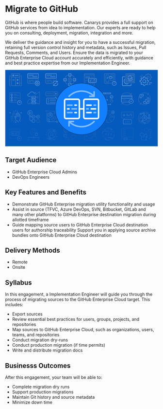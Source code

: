 # Migrate to GitHub

GitHub is where people build software. Canarys provides a full support on GitHub services from idea to implementation. Our experts are ready to help you on consulting, deployment, migration, integration and more.

We deliver the guidance and insight for you to have a successful migration, retaining full version control history and metadata, such as Issues, Pull Requests, Comments, and Users. Ensure the data is migrated to your GitHub Enterprise Cloud account accurately and efficiently, with guidance and best practice expertise from our Implementation Engineer.

![](media/migrations.png)

## Target Audience

- GitHub Enterprise Cloud Admins
- DevOps Engineers

## Key Features and Benefits

- Demonstrate GitHub Enterprise migration utility functionality and usage
- Assist in source (TFVC, Azure DevOps, SVN, Bitbucket, GitLab and many other platforms) to GitHub Enterprise destination migration during allotted timeframe
- Guide mapping source users to GitHub Enterprise Cloud destination users for authorship traceability
Support you in applying source archive bundles onto GitHub Enterprise Cloud destination

## Delivery Methods

- Remote
- Onsite

## Syllabus

In this engagement, a Implementation Engineer will guide you through the process of migrating sources to the GitHub Enterprise Cloud target. This includes:
- Export sources
- Review essential best practices for users, groups, projects, and repositories
- Map sources to GitHub Enterprise Cloud, such as organizations, users, teams, and repositories
- Conduct migration dry-runs
- Conduct production migration (if time permits)
- Write and distribute migration docs

## Businesss Outcomes

After this engagement, your team will be able to:
- Complete migration dry runs
- Support production migrations
- Maintain Git history and source metadata
- Minimize down time